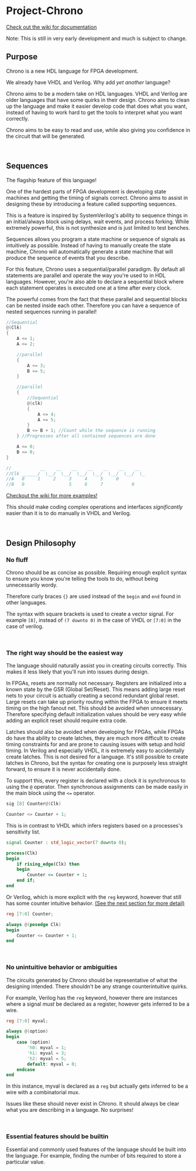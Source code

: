 # Project-Chrono

[Check out the wiki for documentation](https://github.com/ConnerTenn/Project-Chrono/wiki)

Note: This is still in very early development and much is subject to change.


## Purpose

Chrono is a new HDL language for FPGA development.

We already have VHDL and Verilog. Why add *yet another* language?

Chrono aims to be a modern take on HDL languages. VHDL and Verilog are older languages that have some quirks in their design. Chrono aims to clean up the language and make it easier develop code that does what you want, instead of having to work hard to get the tools to interpret what you want correctly.

Chrono aims to be easy to read and use, while also giving you confidence in the circuit that will be generated.

</br>

## Sequences
The flagship feature of this language!

One of the hardest parts of FPGA development is developing state machines and getting the timing of signals correct. Chrono aims to assist in designing these by introducing a feature called supporting sequences.

This is a feature is inspired by SystemVerilog's ability to sequence things in an initial/always block using delays, wait events, and process forking. While extremely powerful, this is not synthesize and is just limited to test benches.

Sequences allows you program a state machine or sequence of signals as intuitively as possible. Instead of having to manually create the state machine, Chrono will automatically generate a state machine that will produce the sequence of events that you describe.

For this feature, Chrono uses a sequential/parallel paradigm. By default all statements are parallel and operate the way you're used to in HDL languages. However, you're also able to declare a sequential block where each statement operates is executed one at a time after every clock.

The powerful comes from the fact that these parallel and sequential blocks can be nested inside each other. Therefore you can have a sequence of nested sequences running in parallel!

```verilog
//Sequential
@(Clk)
{
    A <= 1;
    A <= 2;

    //parallel
    {
        A <= 3;
        B <= 5;
    }

    //parallel
    {
        //Sequential
        @(clk)
        {
            A <= 4;
            A <= 5;
        }
        B <= B + 1; //Count while the sequence is running
    } //Progresses after all contained sequences are done

    A <= 0;
    B <= 0;
}

//           __    __    __    __    __    __    __  
//Clk ______/  \__/  \__/  \__/  \__/  \__/  \__/  \_
//A   0     1     2     3     4     5     0          
//B   0                 5     6     7           0    
```
[Checkout the wiki for more examples!](https://github.com/ConnerTenn/Project-Chrono/wiki/Sequences)

This should make coding complex operations and interfaces *significantly* easier than it is to do manually in VHDL and Verilog.

</br>

## Design Philosophy

### No fluff
Chrono should be as concise as possible. Requiring enough explicit syntax to ensure you know you're telling the tools to do, without being unnecessarily wordy.

Therefore curly braces `{}` are used instead of the `begin` and `end` found in other languages.

The syntax with square brackets is used to create a vector signal. For example `[8]`, instead of `(7 downto 0)` in the case of VHDL or `[7:0]` in the case of verilog.

</br>

### The right way should be the easiest way
The language should naturally assist you in creating circuits correctly. This makes it less likely that you'll run into issues during design.

In FPGAs, resets are normally not necessary. Registers are initialized into a known state by the GSR (Global Set/Reset). This means adding large reset nets to your circuit is actually creating a second redundant global reset. Large resets can take up priority routing within the FPGA to ensure it meets timing on the high fanout net. This should be avoided when unnecessary. Therefore specifying default initialization values should be very easy while adding an explicit reset should require extra code.

Latches should also be avoided when developing for FPGAs, while FPGAs do have tha ability to create latches, they are much more difficult to create timing constraints for and are prone to causing issues with setup and hold timing. In Verilog and especially VHDL, it is extremely easy to accidentally create latches. This is not desired for a language. It's still possible to create latches in Chrono, but the syntax for creating one is purposely less straight forward, to ensure it is never accidentally done.

To support this, every register is declared with a clock it is synchronous to using the `@` operator. Then synchronous assignments can be made easily in the main block using the `<=` operator.
```verilog
sig [8] Counter@(Clk)

Counter <= Counter + 1;
```

This is in contrast to VHDL which infers registers based on a processes's sensitivity list.
```vhdl
signal Counter : std_logic_vector(7 downto 0);

process(Clk)
begin
    if rising_edge(Clk) then
    begin
        Counter <= Counter + 1;
    end if;
end
```

Or Verilog, which is more explicit with the `reg` keyword, however that still has some counter intuitive behavior. [(See the next section for more detail)](#No-unintuitive-behavior-or-ambiguities)

```verilog
reg [7:0] Counter;

always @(posedge Clk)
begin
    Counter <= Counter + 1;
end
```

</br>

### No unintuitive behavior or ambiguities

The circuits generated by Chrono should be representative of what the designing intended. There shouldn't be any strange counterintuitive quirks.

For example, Verilog has the `reg` keyword, however there are instances where a signal *must* be declared as a register, however gets inferred to be a wire.

```verilog
reg [7:0] myval;

always @(option)
begin
    case (option)
        'h0: myval = 1;
        'h1: myval = 3;
        'h2: myval = 5;
        default: myval = 0;
    endcase
end
```

In this instance, myval is declared as a `reg` but actually gets inferred to be a wire with a combinatorial mux.

Issues like these should never exist in Chrono. It should always be clear what you are describing in a language. No surprises!

</br>

### Essential features should be builtin
Essential and commonly used features of the language should be built into the language. For example, finding the number of bits required to store a particular value.


